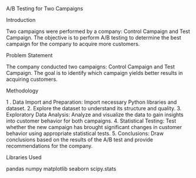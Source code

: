A/B Testing for Two Campaigns

Introduction

Two campaigns were performed by a company: Control Campaign and Test Campaign. 
The objective is to perform A/B testing to determine the best campaign for the company to acquire more customers.

Problem Statement

The company conducted two campaigns: Control Campaign and Test Campaign. 
The goal is to identify which campaign yields better results in acquiring customers.

Methodology

1 . Data Import and Preparation: Import necessary Python libraries and dataset. 
2.  Explore the dataset to understand its structure and quality. 
3.  Exploratory Data Analysis: Analyze and visualize the data to gain insights into customer behavior for both campaigns. 
4.  Statistical Testing: Test whether the new campaign has brought significant changes in customer behavior using appropriate statistical 
    tests. 
5.  Conclusions: Draw conclusions based on the results of the A/B test and provide recommendations for the company.


Libraries Used


pandas numpy matplotlib seaborn scipy.stats
